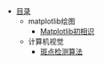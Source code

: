 * [目录](README.md)
    * matplotlib绘图
        * [Matplotlib初相识](matplotlib/Matplotlib初相识.md)
    * 计算机视觉
        * [斑点检测算法](计算机视觉/斑点检测算法.md)

